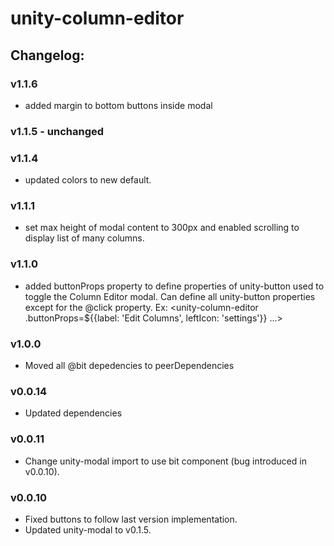 # unity-column-editor

## Changelog:

### v1.1.6
- added margin to bottom buttons inside modal

### v1.1.5 - unchanged

### v1.1.4
- updated colors to new default.

### v1.1.1
- set max height of modal content to 300px and enabled scrolling to display list of many columns.

### v1.1.0
- added buttonProps property to define properties of unity-button used to toggle the Column Editor modal. Can define all unity-button properties except for the @click property.
Ex: <unity-column-editor .buttonProps=${{label: 'Edit Columns', leftIcon: 'settings'}} ...></unity-column-editor>

### v1.0.0
- Moved all @bit depedencies to peerDependencies

### v0.0.14
- Updated dependencies

### v0.0.11
- Change unity-modal import to use bit component (bug introduced in v0.0.10).

### v0.0.10
- Fixed buttons to follow last version implementation.
- Updated unity-modal to v0.1.5.
